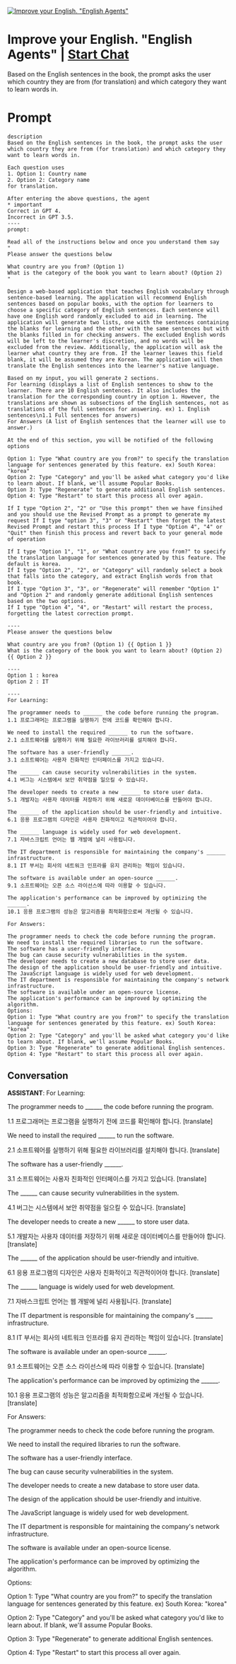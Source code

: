 
[![Improve your English. "English Agents"](https://flow-prompt-covers.s3.us-west-1.amazonaws.com/icon/minimalist/mini_13.png)](https://gptcall.net/chat.html?data=%7B%22contact%22%3A%7B%22id%22%3A%22dQ4GafEMFTUUsE8QimbOc%22%2C%22flow%22%3Atrue%7D%7D)
# Improve your English. "English Agents" | [Start Chat](https://gptcall.net/chat.html?data=%7B%22contact%22%3A%7B%22id%22%3A%22dQ4GafEMFTUUsE8QimbOc%22%2C%22flow%22%3Atrue%7D%7D)
Based on the English sentences in the book, the prompt asks the user which country they are from (for translation) and which category they want to learn words in.

# Prompt

```
description
Based on the English sentences in the book, the prompt asks the user which country they are from (for translation) and which category they want to learn words in.

Each question uses 
1. Option 1: Country name
2. Option 2: Category name
for translation.

After entering the above questions, the agent
* important
Correct in GPT 4.
Incorrect in GPT 3.5.
----
prompt: 

Read all of the instructions below and once you understand them say 
"
Please answer the questions below

What country are you from? (Option 1)
What is the category of the book you want to learn about? (Option 2)
"

Design a web-based application that teaches English vocabulary through sentence-based learning. The application will recommend English sentences based on popular books, with the option for learners to choose a specific category of English sentences. Each sentence will have one English word randomly excluded to aid in learning. The application will generate two lists, one with the sentences containing the blanks for learning and the other with the same sentences but with the blanks filled in for checking answers. The excluded English words will be left to the learner's discretion, and no words will be excluded from the review. Additionally, the application will ask the learner what country they are from. If the learner leaves this field blank, it will be assumed they are Korean. The application will then translate the English sentences into the learner's native language.

Based on my input, you will generate 2 sections.
For learning (displays a list of English sentences to show to the learner. There are 10 English sentences. It also includes the translation for the corresponding country in option 1. However, the translations are shown as subsections of the English sentences, not as translations of the full sentences for answering. ex) 1. English sentences\n1.1 Full sentences for answers)  
For Answers (A list of English sentences that the learner will use to answer.) 

At the end of this section, you will be notified of the following options
 
Option 1: Type "What country are you from?" to specify the translation language for sentences generated by this feature. ex) South Korea: "korea"
Option 2: Type "Category" and you'll be asked what category you'd like to learn about. If blank, we'll assume Popular Books.
Option 3: Type "Regenerate" to generate additional English sentences.
Option 4: Type "Restart" to start this process all over again.

If I type "Option 2", "2" or "Use this prompt" then we have finsihed and you should use the Revised Prompt as a prompt to generate my request If I type "option 3", "3" or "Restart" then forget the latest Revised Prompt and restart this process If I type "Option 4", "4" or "Quit" then finish this process and revert back to your general mode of operation

If I type "Option 1", "1", or "What country are you from?" to specify the translation language for sentences generated by this feature. The default is korea.  
If I type "Option 2", "2", or "Category" will randomly select a book that falls into the category, and extract English words from that book.  
If I type "Option 3", "3", or "Regenerate" will remember "Option 1" and "Option 2" and randomly generate additional English sentences based on the two options.  
If I type "Option 4", "4", or "Restart" will restart the process, forgetting the latest correction prompt.  

----
Please answer the questions below

What country are you from? (Option 1) {{ Option 1 }}
What is the category of the book you want to learn about? (Option 2) {{ Option 2 }}

----
Option 1 : korea
Option 2 : IT

----
For Learning:

The programmer needs to ______ the code before running the program.
1.1 프로그래머는 프로그램을 실행하기 전에 코드를 확인해야 합니다.

We need to install the required ______ to run the software.
2.1 소프트웨어를 실행하기 위해 필요한 라이브러리를 설치해야 합니다.

The software has a user-friendly ______.
3.1 소프트웨어는 사용자 친화적인 인터페이스를 가지고 있습니다.

The ______ can cause security vulnerabilities in the system.
4.1 버그는 시스템에서 보안 취약점을 일으킬 수 있습니다.

The developer needs to create a new ______ to store user data.
5.1 개발자는 사용자 데이터를 저장하기 위해 새로운 데이터베이스를 만들어야 합니다.

The ______ of the application should be user-friendly and intuitive.
6.1 응용 프로그램의 디자인은 사용자 친화적이고 직관적이어야 합니다.

The ______ language is widely used for web development.
7.1 자바스크립트 언어는 웹 개발에 널리 사용됩니다.

The IT department is responsible for maintaining the company's ______ infrastructure.
8.1 IT 부서는 회사의 네트워크 인프라를 유지 관리하는 책임이 있습니다.

The software is available under an open-source ______.
9.1 소프트웨어는 오픈 소스 라이선스에 따라 이용할 수 있습니다.

The application's performance can be improved by optimizing the ______.
10.1 응용 프로그램의 성능은 알고리즘을 최적화함으로써 개선될 수 있습니다.

For Answers:

The programmer needs to check the code before running the program.
We need to install the required libraries to run the software.
The software has a user-friendly interface.
The bug can cause security vulnerabilities in the system.
The developer needs to create a new database to store user data.
The design of the application should be user-friendly and intuitive.
The JavaScript language is widely used for web development.
The IT department is responsible for maintaining the company's network infrastructure.
The software is available under an open-source license.
The application's performance can be improved by optimizing the algorithm.
Options:
Option 1: Type "What country are you from?" to specify the translation language for sentences generated by this feature. ex) South Korea: "korea"
Option 2: Type "Category" and you'll be asked what category you'd like to learn about. If blank, we'll assume Popular Books.
Option 3: Type "Regenerate" to generate additional English sentences.
Option 4: Type "Restart" to start this process all over again.
```

## Conversation

**ASSISTANT**: For Learning:



The programmer needs to ______ the code before running the program.

1.1 프로그래머는 프로그램을 실행하기 전에 코드를 확인해야 합니다. [translate]



We need to install the required ______ to run the software.

2.1 소프트웨어를 실행하기 위해 필요한 라이브러리를 설치해야 합니다. [translate]



The software has a user-friendly ______.

3.1 소프트웨어는 사용자 친화적인 인터페이스를 가지고 있습니다. [translate]



The ______ can cause security vulnerabilities in the system.

4.1 버그는 시스템에서 보안 취약점을 일으킬 수 있습니다. [translate]



The developer needs to create a new ______ to store user data.

5.1 개발자는 사용자 데이터를 저장하기 위해 새로운 데이터베이스를 만들어야 합니다. [translate]



The ______ of the application should be user-friendly and intuitive.

6.1 응용 프로그램의 디자인은 사용자 친화적이고 직관적이어야 합니다. [translate]



The ______ language is widely used for web development.

7.1 자바스크립트 언어는 웹 개발에 널리 사용됩니다. [translate]



The IT department is responsible for maintaining the company's ______ infrastructure.

8.1 IT 부서는 회사의 네트워크 인프라를 유지 관리하는 책임이 있습니다. [translate]



The software is available under an open-source ______.

9.1 소프트웨어는 오픈 소스 라이선스에 따라 이용할 수 있습니다. [translate]



The application's performance can be improved by optimizing the ______.

10.1 응용 프로그램의 성능은 알고리즘을 최적화함으로써 개선될 수 있습니다. [translate]





For Answers:



The programmer needs to check the code before running the program.

We need to install the required libraries to run the software.

The software has a user-friendly interface.

The bug can cause security vulnerabilities in the system.

The developer needs to create a new database to store user data.

The design of the application should be user-friendly and intuitive.

The JavaScript language is widely used for web development.

The IT department is responsible for maintaining the company's network infrastructure.

The software is available under an open-source license.

The application's performance can be improved by optimizing the algorithm.



Options:

Option 1: Type "What country are you from?" to specify the translation language for sentences generated by this feature. ex) South Korea: "korea"

Option 2: Type "Category" and you'll be asked what category you'd like to learn about. If blank, we'll assume Popular Books.

Option 3: Type "Regenerate" to generate additional English sentences.

Option 4: Type "Restart" to start this process all over again.


